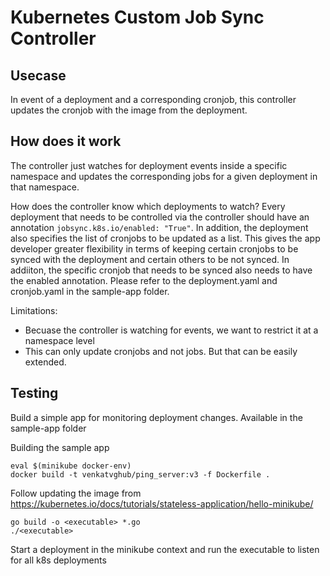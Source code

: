 # Kubernetes Custom Job Sync Controller

## Usecase
In event of a deployment and a corresponding cronjob, this controller updates the cronjob with the image from the deployment.

## How does it work
The controller just watches for deployment events inside a specific namespace and updates the corresponding jobs for a given deployment in that namespace. 

How does the controller know which deployments to watch? 
Every deployment that needs to be controlled via the controller should have an annotation `jobsync.k8s.io/enabled: "True"`. In addition, the deployment also specifies the list of cronjobs to be updated as a list. This gives the app developer greater flexibility in terms of keeping certain cronjobs to be synced with the deployment and certain others to be not synced. In addiiton, the specific cronjob that needs to be synced also needs to have the enabled annotation. Please refer to the deployment.yaml and cronjob.yaml in the sample-app folder. 

Limitations:
- Becuase the controller is watching for events, we want to restrict it at a namespace level
- This can only update cronjobs and not jobs. But that can be easily extended.

## Testing
Build a simple app for monitoring deployment changes. Available in the sample-app folder

Building the sample app
```
eval $(minikube docker-env)
docker build -t venkatvghub/ping_server:v3 -f Dockerfile .
```
Follow updating the image from https://kubernetes.io/docs/tutorials/stateless-application/hello-minikube/


```dep ensure
go build -o <executable> *.go
./<executable>
```

Start a deployment in the minikube context and run the executable to listen for all k8s deployments

